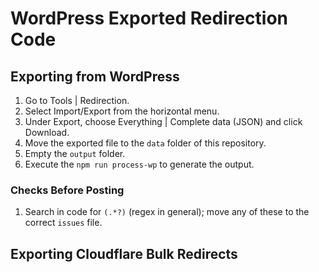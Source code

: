 # WordPress Exported Redirection Code

## Exporting from WordPress

1. Go to Tools | Redirection.
2. Select Import/Export from the horizontal menu.
3. Under Export, choose Everything | Complete data (JSON) and click Download.
4. Move the exported file to the `data` folder of this repository.
5. Empty the `output` folder.
6. Execute the `npm run process-wp` to generate the output.

### Checks Before Posting

1. Search in code for `(.*?)` (regex in general); move any of these to the correct `issues` file.

## Exporting Cloudflare Bulk Redirects


